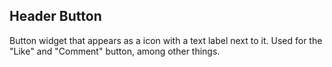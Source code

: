 Header Button
-------------
Button widget that appears as a icon with a text label next to it. Used for
the "Like" and "Comment" button, among other things.

